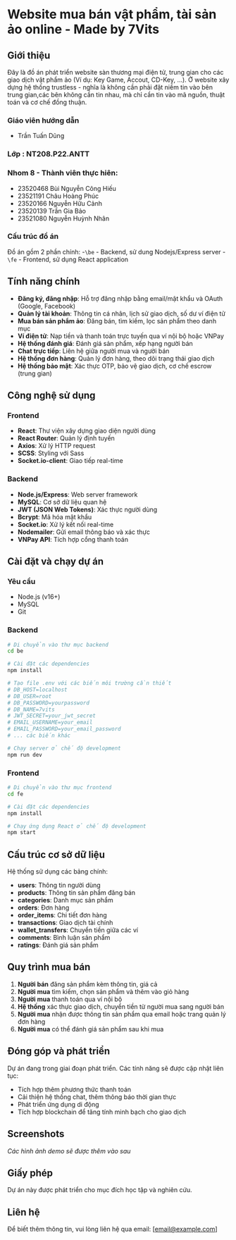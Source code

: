 # Website mua bán vật phẩm, tài sản ảo online - Made by 7Vits
## Giới thiệu
Đây là đồ án phát triển website sàn thương mại điện tử, trung gian cho các giao dịch vật phẩm ảo (Ví dụ: Key Game, Accout, CD-Key, ...). Ở website xây dựng hệ thống trustless - nghĩa là không cần phải đặt niềm tin vào bên trung gian,các bên không cần tin nhau, mà chỉ cần tin vào mã nguồn, thuật toán và cơ chế đồng thuận.
### Giáo viên hướng dẫn
- Trần Tuấn Dũng
### Lớp : NT208.P22.ANTT
### Nhom 8 - Thành viên thực hiên:
+ 23520468	Bùi Nguyễn Công Hiếu
+ 23521191	Châu Hoàng Phúc
+ 23520166	Nguyễn Hữu Cảnh
+ 23520139	Trần Gia Bảo
+ 23521080	Nguyễn Huỳnh Nhân

### Cấu trúc đồ án
Đồ án gồm 2 phần chính:
-`\be` - Backend, sử dung Nodejs/Express server
-`\fe` - Frontend, sử dụng React application

## Tính năng chính
- **Đăng ký, đăng nhập**: Hỗ trợ đăng nhập bằng email/mật khẩu và OAuth (Google, Facebook)
- **Quản lý tài khoản**: Thông tin cá nhân, lịch sử giao dịch, số dư ví điện tử
- **Mua bán sản phẩm ảo**: Đăng bán, tìm kiếm, lọc sản phẩm theo danh mục
- **Ví điện tử**: Nạp tiền và thanh toán trực tuyến qua ví nội bộ hoặc VNPay
- **Hệ thống đánh giá**: Đánh giá sản phẩm, xếp hạng người bán
- **Chat trực tiếp**: Liên hệ giữa người mua và người bán
- **Hệ thống đơn hàng**: Quản lý đơn hàng, theo dõi trạng thái giao dịch
- **Hệ thống bảo mật**: Xác thực OTP, bảo vệ giao dịch, cơ chế escrow (trung gian)

## Công nghệ sử dụng

### Frontend
- **React**: Thư viện xây dựng giao diện người dùng
- **React Router**: Quản lý định tuyến
- **Axios**: Xử lý HTTP request
- **SCSS**: Styling với Sass
- **Socket.io-client**: Giao tiếp real-time

### Backend
- **Node.js/Express**: Web server framework
- **MySQL**: Cơ sở dữ liệu quan hệ
- **JWT (JSON Web Tokens)**: Xác thực người dùng
- **Bcrypt**: Mã hóa mật khẩu
- **Socket.io**: Xử lý kết nối real-time
- **Nodemailer**: Gửi email thông báo và xác thực
- **VNPay API**: Tích hợp cổng thanh toán

## Cài đặt và chạy dự án

### Yêu cầu
- Node.js (v16+)
- MySQL
- Git

### Backend
```bash
# Di chuyển vào thư mục backend
cd be

# Cài đặt các dependencies
npm install

# Tạo file .env với các biến môi trường cần thiết
# DB_HOST=localhost
# DB_USER=root
# DB_PASSWORD=yourpassword
# DB_NAME=7vits
# JWT_SECRET=your_jwt_secret
# EMAIL_USERNAME=your_email
# EMAIL_PASSWORD=your_email_password
# ... các biến khác

# Chạy server ở chế độ development
npm run dev
```

### Frontend
```bash
# Di chuyển vào thư mục frontend
cd fe

# Cài đặt các dependencies
npm install

# Chạy ứng dụng React ở chế độ development
npm start
```

## Cấu trúc cơ sở dữ liệu

Hệ thống sử dụng các bảng chính:
- **users**: Thông tin người dùng
- **products**: Thông tin sản phẩm đăng bán
- **categories**: Danh mục sản phẩm
- **orders**: Đơn hàng
- **order_items**: Chi tiết đơn hàng
- **transactions**: Giao dịch tài chính
- **wallet_transfers**: Chuyển tiền giữa các ví
- **comments**: Bình luận sản phẩm
- **ratings**: Đánh giá sản phẩm

## Quy trình mua bán

1. **Người bán** đăng sản phẩm kèm thông tin, giá cả
2. **Người mua** tìm kiếm, chọn sản phẩm và thêm vào giỏ hàng
3. **Người mua** thanh toán qua ví nội bộ
4. **Hệ thống** xác thực giao dịch, chuyển tiền từ người mua sang người bán
5. **Người mua** nhận được thông tin sản phẩm qua email hoặc trang quản lý đơn hàng
6. **Người mua** có thể đánh giá sản phẩm sau khi mua

## Đóng góp và phát triển

Dự án đang trong giai đoạn phát triển. Các tính năng sẽ được cập nhật liên tục:
- Tích hợp thêm phương thức thanh toán
- Cải thiện hệ thống chat, thêm thông báo thời gian thực
- Phát triển ứng dụng di động
- Tích hợp blockchain để tăng tính minh bạch cho giao dịch

## Screenshots

_Các hình ảnh demo sẽ được thêm vào sau_

## Giấy phép

Dự án này được phát triển cho mục đích học tập và nghiên cứu.

## Liên hệ

Để biết thêm thông tin, vui lòng liên hệ qua email: [email@example.com]


